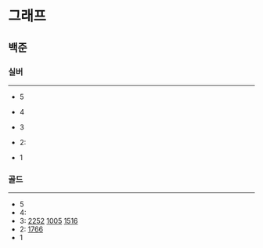 # 그래프
##
## 백준

### 실버

---

- 5
- 4
- 3
- 2:

- 1

### 골드

---

- 5
- 4:
- 3:
[2252](%EC%9C%84%EC%83%81%EC%A0%95%EB%A0%AC%2F2252%2F2252.md)
[1005](%EC%9C%84%EC%83%81%EC%A0%95%EB%A0%AC%2F1005%2F1005.md)
[1516](%EC%9C%84%EC%83%81%EC%A0%95%EB%A0%AC%2F1516%2F1516.md)
- 2:
[1766](%EC%9C%84%EC%83%81%EC%A0%95%EB%A0%AC%2F1766%2F1766.md)
- 1

